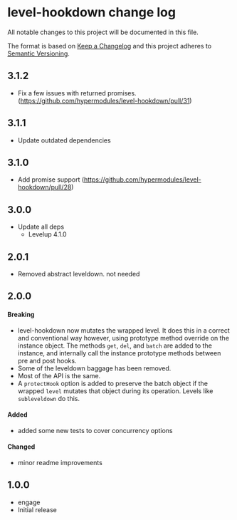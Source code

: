 # level-hookdown change log

All notable changes to this project will be documented in this file.

The format is based on [Keep a Changelog](http://keepachangelog.com/)
and this project adheres to [Semantic Versioning](http://semver.org/).

## 3.1.2

* Fix a few issues with returned promises. (https://github.com/hypermodules/level-hookdown/pull/31)

## 3.1.1

* Update outdated dependencies

## 3.1.0

* Add promise support (https://github.com/hypermodules/level-hookdown/pull/28)

## 3.0.0

* Update all deps
  * Levelup 4.1.0

## 2.0.1

* Removed abstract leveldown.  not needed

## 2.0.0

#### Breaking

- level-hookdown now mutates the wrapped level.  It does this in a correct and conventional way however, using prototype method override on the instance object.  The methods `get`, `del`, and `batch` are added to the instance, and internally call the instance prototype methods between pre and post hooks.
- Some of the leveldown baggage has been removed.
- Most of the API is the same.
- A `protectHook` option is added to preserve the batch object if the wrapped `level` mutates that object during its operation.  Levels like `subleveldown` do this.

#### Added

* added some new tests to cover concurrency options

#### Changed

* minor readme improvements

## 1.0.0

* engage
* Initial release
